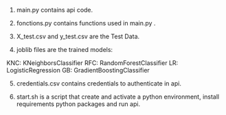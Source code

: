 
1) main.py contains api code.


2) fonctions.py contains functions used in main.py .


3) X_test.csv and y_test.csv are the Test Data.


4) joblib files are the trained models:

KNC: KNeighborsClassifier
RFC: RandomForestClassifier
LR: LogisticRegression
GB: GradientBoostingClassifier

5) credentials.csv contains credentials to authenticate in api.

6) start.sh is a script that create and activate a python environment, install requirements python packages and run api.

